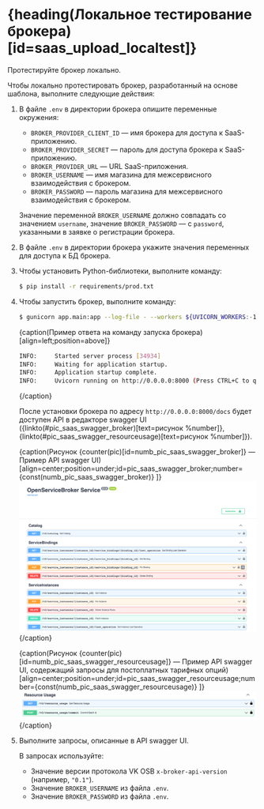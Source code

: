# {heading(Локальное тестирование брокера)[id=saas_upload_localtest]}

Протестируйте брокер локально.

Чтобы локально протестировать брокер, разработанный на основе шаблона, выполните следующие действия:

1. В файле `.env` в директории брокера опишите переменные окружения:

   * `BROKER_PROVIDER_CLIENT_ID` — имя брокера для доступа к SaaS-приложению.
   * `BROKER_PROVIDER_SECRET` — пароль для доступа брокера к SaaS-приложению.
   * `BROKER_PROVIDER_URL` — URL SaaS-приложения.
   * `BROKER_USERNAME` — имя магазина для межсервисного взаимодействия c брокером.
   * `BROKER_PASSWORD` — пароль магазина для межсервисного взаимодействия с брокером.

   <err>

   Значение переменной `BROKER_USERNAME` должно совпадать со значением `username`, значение `BROKER_PASSWORD` — с `password`, указанными в заявке о регистрации брокера.

   </err>
1. В файле `.env` в директории брокера укажите значения переменных для доступа к БД брокера.
1. Чтобы установить Python-библиотеки, выполните команду:

   ```bash
   $ pip install -r requirements/prod.txt
   ```

1. Чтобы запустить брокер, выполните команду:

   ```bash
   $ gunicorn app.main:app --log-file - --workers ${UVICORN_WORKERS:-1} --worker-class uvicorn.workers.UvicornWorker --bind 0.0.0.0:${BROKER_PORT:-8000} --timeout ${WORKER_TIMEOUT:-90}
   ```

   {caption(Пример ответа на команду запуска брокера)[align=left;position=above]}
   ```bash
   INFO:     Started server process [34934]
   INFO:     Waiting for application startup.
   INFO:     Application startup complete.
   INFO:     Uvicorn running on http://0.0.0.0:8000 (Press CTRL+C to quit)
   ```
   {/caption}

   После установки брокера по адресу `http://0.0.0.0:8000/docs` будет доступен API в редакторе swagger UI ({linkto(#pic_saas_swagger_broker)[text=рисунок %number]}, {linkto(#pic_saas_swagger_resourceusage)[text=рисунок %number]}).

   {caption(Рисунок {counter(pic)[id=numb_pic_saas_swagger_broker]} — Пример API swagger UI)[align=center;position=under;id=pic_saas_swagger_broker;number={const(numb_pic_saas_swagger_broker)} ]}
   ![pic1](../../../assets/SaaS_swagger_broker.png)
   {/caption}

   {caption(Рисунок {counter(pic)[id=numb_pic_saas_swagger_resourceusage]} — Пример API swagger UI, содержащий запросы для постоплатных тарифных опций)[align=center;position=under;id=pic_saas_swagger_resourceusage;number={const(numb_pic_saas_swagger_resourceusage)} ]}
   ![pic1](../../../assets/SaaS_swagger_resourceusage.png)
   {/caption}
1. Выполните запросы, описанные в API swagger UI.

   В запросах используйте:

   * Значение версии протокола VK OSB `x-broker-api-version` (например, `"0.1"`).
   * Значение `BROKER_USERNAME` из файла `.env`.
   * Значение `BROKER_PASSWORD` из файла `.env`.

